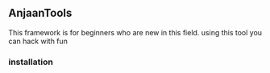 ## AnjaanTools
This framework is for beginners who are new in this field. using this tool you can hack with fun

### installation
